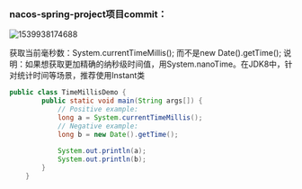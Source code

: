 ### nacos-spring-project项目commit：

![1539938174688](C:\Users\sunyang\AppData\Local\Temp\1539938174688.png)

获取当前毫秒数：System.currentTimeMillis(); 而不是new Date().getTime(); 说明：如果想获取更加精确的纳秒级时间值，用System.nanoTime。在JDK8中，针对统计时间等场景，推荐使用Instant类

~~~java
public class TimeMillisDemo {
        public static void main(String args[]) {
            // Positive example:
            long a = System.currentTimeMillis();
            // Negative example:
            long b = new Date().getTime();
    
            System.out.println(a);
            System.out.println(b);
        }
    }
~~~


